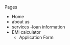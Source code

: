 Pages
- Home 
- about us
- services 
    -loan information 
- EMI calculator
    - Application Form
